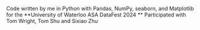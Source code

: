 Code written by me in Python with Pandas, NumPy, seaborn, and Matplotlib for the **University of Waterloo ASA DataFest 2024
**
Participated with Tom Wright, Tom Shu and Sixiao Zhu 
